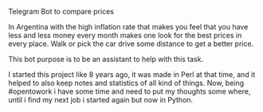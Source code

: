 Telegram Bot to compare prices

In Argentina with the high inflation rate that makes you feel that you have less and less money every month
makes one look for the best prices in every place.  Walk or pick the car drive some distance to get a better
price.

This bot purpose is to be an assistant to help with this task.

I started this project like 8 years ago, it was made in Perl at that time, and it helped to also keep notes
and statistics of all kind of things.  Now, being #opentowork i have some time and need to put my thoughts
some where, until i find my next job i started again but now in Python.
